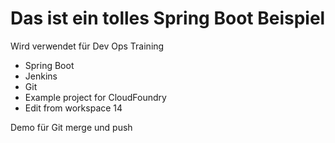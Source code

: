 # Das ist ein tolles Spring Boot Beispiel

Wird verwendet für Dev Ops Training
- Spring Boot
- Jenkins
- Git
- Example project for CloudFoundry
- Edit from workspace 14

Demo für Git merge und push
